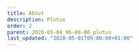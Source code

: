 ```yaml
---
title: About
description: Plutus
order: 2
parent: 2020-05-04_06-00-00_plutus
last_updated: "2020-05-01T09:00:00+01:00"
---
```

